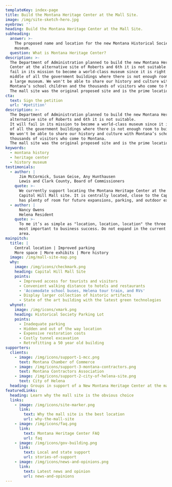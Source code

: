 ```yaml
---
templateKey: index-page
title: Build the Montana Heritage Center at the Mall Site.
image: /img/site-sketch-hero.jpg
eyebrow: ''
heading: Build the Montana Heritage Center at the Mall Site.
subheading:
  answer: >-
    The proposed name and location for the new Montana Historical Society
    museum.
  question: What is Montana Heritage Center?
description: >-
  The Department of Administration planned to build the new Montana Heritage
  Center at the alternative site of Roberts and 6th it is not suitable. It will
  fail in its mission to become a world-class museum since it is right in the
  middle of all the government buildings where there is not enough room to build
  a large museum. We won't be able to share our history and culture with
  Montana’s school children and the thousands of visitors who come to Montana.
  The mall site was the original proposed site and is the prime location.
cta:
  text: Sign the petition
  url: '#petition'
description: >-
  The Department of Administration planned to build the new Montana Heritage Center at the
  alternative site of Roberts and 6th it is not suitable.
  It will fail in its mission to become a world-class museum since it is right in the middle
  of all the government buildings where there is not enough room to build a large museum.
  We won't be able to share our history and culture with Montana’s school children and the
  thousands of visitors who come to Montana.
  The mall site was the original proposed site and is the prime location.
keywords:
  - montana history
  - heritage center
  - history museum
testimonials:
  - author: |
      Jim McCormick, Susan Geise, Any Hunthausen
      Lewis and Clark County, Board of Commissioners
    quote: >-
      We currently support locating the Montana Heritage Center at the former
      Capitol Hill Mall site. It is centrally located, close to the Capitol, and
      has plenty of room for future expansions, parking, and outdoor exhibits.
  - author: |
      Nancy Owens
      Helena Resident
    quote: >-
      To me it’s as simple as "location, location, location" the three words
      most important to business success. Do not expand in the current Capitol
      area.
mainpitch:
  title: |
    Central location | Improved parking
    More space | More exhibits | More history
  image: /img/mall-site-map.png
  why:
    image: /img/icons/checkmark.png
    heading: Capital Hill Mall Site
    points:
      - Improved access for tourists and visitors
      - Convenient walking distance to hotels and restaurants
      - 'Accomodate school buses, Helena tour train, and RVs'
      - Display larger collection of historic artifacts
      - State of the art building with the latest green technologies
  whynot:
    image: /img/icons/xmark.png
    heading: Historical Society Parking Lot
    points:
      - Inadequate parking
      - Hidden and out of the way location
      - Expensive restoration costs
      - Costly tunnel excavation
      - Retrofitting a 50 year old building
supporters:
  clients:
    - image: /img/icons/support-1-mcc.png
      text: Montana Chamber of Commerce
    - image: /img/icons/support-3-montana-contractors.png
      text: Montana Contractors Association
    - image: /img/icons/support-2-city-of-helena-site.png
      text: City of Helena
  heading: Groups in support of a New Montana Heritage Center at the mall site
featuredLinks:
  heading: Learn why the mall site is the obvious choice
  links:
    - image: /img/icons/site-marker.png
      link:
        text: Why the mall site is the best location
        url: why-the-mall-site
    - image: /img/icons/faq.png
      link:
        text: Montana Heritage Center FAQ
        url: faq
    - image: /img/icons/gov-building.png
      link:
        text: Local and state support
        url: stories-of-support
    - image: /img/icons/news-and-opinions.png
      link:
        text: Latest news and opinion
        url: news-and-opinions
---
```


